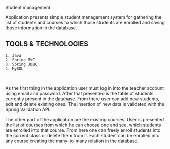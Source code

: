 Student management

Application presents simple student management system for gathering the list of students and courses to which those students are enrolled and saving those information in the database.

## TOOLS & TECHNOLOGIES
	1. Java
	2. Spring MVC
	3. Spring JDBC
	4. MySQL
<br/>


As the first thing in the application user must log in into the teacher account using email and password. After that presented is the table of students currently present in the database. From there user can add new students, edit and delete existing ones. The insertion of new data is validated with the Spring Validation API. 

The other part of the application are the existing courses. User is presented the list of courses from which he can choose one and see, which students are enrolled into that course. From here one can freely enroll students into the current class or delete them from it. Each student can be enrolled into any course creating the many-to-many relation in the database.